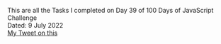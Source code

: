 This are all the Tasks I completed on Day 39 of 100 Days of JavaScript Challenge<br>
Dated: 9 July 2022<br>
[My Tweet on this](#)<br>
